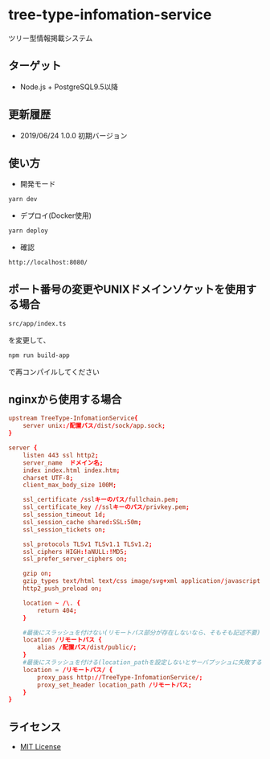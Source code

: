 # tree-type-infomation-service

ツリー型情報掲載システム

## ターゲット

- Node.js + PostgreSQL9.5以降

## 更新履歴

- 2019/06/24 1.0.0 初期バージョン

## 使い方

- 開発モード

```.sh
yarn dev
```

- デプロイ(Docker使用)

```.sh
yarn deploy
```

- 確認

```.sh
http://localhost:8080/
```

## ポート番号の変更やUNIXドメインソケットを使用する場合  

```.sh
src/app/index.ts  
```

を変更して、  

```.sh
npm run build-app  
```

で再コンパイルしてください  

## nginxから使用する場合

```sample.conf
upstream TreeType-InfomationService{
    server unix:/配置バス/dist/sock/app.sock;
}

server {
    listen 443 ssl http2;
    server_name  ドメイン名;
    index index.html index.htm;
    charset UTF-8;
    client_max_body_size 100M;

    ssl_certificate /sslキーのパス/fullchain.pem;
    ssl_certificate_key //sslキーのパス/privkey.pem;
    ssl_session_timeout 1d;
    ssl_session_cache shared:SSL:50m;
    ssl_session_tickets on;

    ssl_protocols TLSv1 TLSv1.1 TLSv1.2;
    ssl_ciphers HIGH:!aNULL:!MD5;
    ssl_prefer_server_ciphers on;

    gzip on;
    gzip_types text/html text/css image/svg+xml application/javascript application/json;
    http2_push_preload on;

    location ~ /\. {
        return 404;
    }

    #最後にスラッシュを付けない(リモートパス部分が存在しないなら、そもそも記述不要)
    location /リモートパス {
        alias /配置バス/dist/public/;
    }
    #最後にスラッシュを付ける(location_pathを設定しないとサーバプッシュに失敗する)
    location = /リモートパス/ {
        proxy_pass http://TreeType-InfomationService/;
        proxy_set_header location_path /リモートパス;
    }
}
```

## ライセンス

- [MIT License](https://opensource.org/licenses/mit-license.php)
